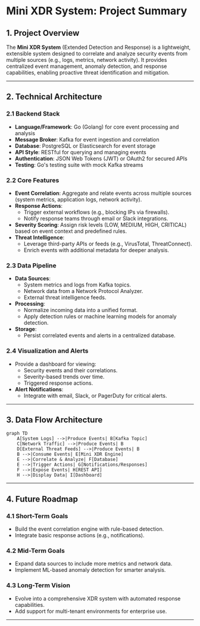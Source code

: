 # Mini XDR System: Project Summary

## 1. Project Overview

The **Mini XDR System** (Extended Detection and Response) is a lightweight, extensible system designed to correlate and analyze security events from multiple sources (e.g., logs, metrics, network activity). It provides centralized event management, anomaly detection, and response capabilities, enabling proactive threat identification and mitigation.

---

## 2. Technical Architecture

### 2.1 Backend Stack

- **Language/Framework**: Go (Golang) for core event processing and analysis
- **Message Broker**: Kafka for event ingestion and correlation
- **Database**: PostgreSQL or Elasticsearch for event storage
- **API Style**: RESTful for querying and managing events
- **Authentication**: JSON Web Tokens (JWT) or OAuth2 for secured APIs
- **Testing**: Go's testing suite with mock Kafka streams

### 2.2 Core Features

- **Event Correlation**: Aggregate and relate events across multiple sources (system metrics, application logs, network activity).
- **Response Actions**:
  - Trigger external workflows (e.g., blocking IPs via firewalls).
  - Notify response teams through email or Slack integrations.
- **Severity Scoring**: Assign risk levels (LOW, MEDIUM, HIGH, CRITICAL) based on event context and predefined rules.
- **Threat Intelligence**:
  - Leverage third-party APIs or feeds (e.g., VirusTotal, ThreatConnect).
  - Enrich events with additional metadata for deeper analysis.

### 2.3 Data Pipeline

- **Data Sources**:
  - System metrics and logs from Kafka topics.
  - Network data from a Network Protocol Analyzer.
  - External threat intelligence feeds.
- **Processing**:
  - Normalize incoming data into a unified format.
  - Apply detection rules or machine learning models for anomaly detection.
- **Storage**:
  - Persist correlated events and alerts in a centralized database.

### 2.4 Visualization and Alerts

- Provide a dashboard for viewing:
  - Security events and their correlations.
  - Severity-based trends over time.
  - Triggered response actions.
- **Alert Notifications**:
  - Integrate with email, Slack, or PagerDuty for critical alerts.

---

## 3. Data Flow Architecture

```mirmaid
graph TD
    A[System Logs] -->|Produce Events| B[Kafka Topic]
    C[Network Traffic] -->|Produce Events| B
    D[External Threat Feeds] -->|Produce Events| B
    B -->|Consume Events| E[Mini XDR Engine]
    E -->|Correlate & Analyze| F[Database]
    E -->|Trigger Actions| G[Notifications/Responses]
    F -->|Expose Events| H[REST API]
    H -->|Display Data| I[Dashboard]
```

---

## 4. Future Roadmap

### 4.1 Short-Term Goals

- Build the event correlation engine with rule-based detection.
- Integrate basic response actions (e.g., notifications).

### 4.2 Mid-Term Goals

- Expand data sources to include more metrics and network data.
- Implement ML-based anomaly detection for smarter analysis.

### 4.3 Long-Term Vision

- Evolve into a comprehensive XDR system with automated response capabilities.
- Add support for multi-tenant environments for enterprise use.

---
